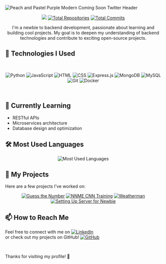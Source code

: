 ![Peach and Pastel Purple Modern Coming Soon Twitter Header](https://github.com/user-attachments/assets/bcab0d12-6e44-4e65-8431-72f71902b1a5)
<div align="center">

![](https://komarev.com/ghpvc/?username=rizkyngrh23&abbreviated=true) [![Total Repositories](https://img.shields.io/badge/Repos-12-blue)](https://github.com/rizkyngrh23?tab=repositories)  [![Total Commits](https://img.shields.io/badge/Commits-199-blue)](https://github.com/rizkyngrh23?tab=commits)

</div>

<div align="center">
I'm a newbie to backend development, passionate about learning and building cool projects. My goal is to deepen my understanding of backend technologies and contribute to exciting open-source projects.
</div>

## 🚀 Technologies I Used

<br>

<div align="center">
  
![Python](https://img.shields.io/badge/Python-3776AB?style=flat-square&logo=python&logoColor=white) ![JavaScript](https://img.shields.io/badge/JavaScript-F7DF1E?style=flat-square&logo=javascript&logoColor=black) ![HTML](https://img.shields.io/badge/HTML-E34F26?style=flat-square&logo=html5&logoColor=white) ![CSS](https://img.shields.io/badge/CSS-1572B6?style=flat-square&logo=css3&logoColor=white) ![Express.js](https://img.shields.io/badge/Express.js-404D59?style=flat-square&logo=express&logoColor=white) ![MongoDB](https://img.shields.io/badge/MongoDB-47A248?style=flat-square&logo=mongodb&logoColor=white) ![MySQL](https://img.shields.io/badge/MySQL-005C8C?style=flat-square&logo=mysql&logoColor=white) ![Git](https://img.shields.io/badge/Git-F05032?style=flat-square&logo=git&logoColor=white) ![Docker](https://img.shields.io/badge/Docker-2496ED?style=flat-square&logo=docker&logoColor=white)


</div>

<br>

## 🌱 Currently Learning

- RESTful APIs
- Microservices architecture
- Database design and optimization

## 🛠️ Most Used Languages
<div align="center">
  
![Most Used Languages](https://github-readme-stats.vercel.app/api/top-langs/?username=rizkyngrh23&layout=compact&theme=radical)

</div>

## 🔧 My Projects
Here are a few projects I've worked on:

<div align="center">
  
[![Guess the Number](https://github-readme-stats.vercel.app/api/pin/?username=rizkyngrh23&repo=guess-the-number&theme=radical)](https://github.com/rizkyngrh23/guess-the-number)
[![NNME CNN Training](https://github-readme-stats.vercel.app/api/pin/?username=rizkyngrh23&repo=nmme-cnn-training&theme=radical)](https://github.com/rizkyngrh23/nmme-cnn-training)
[![Weatherman](https://github-readme-stats.vercel.app/api/pin/?username=rizkyngrh23&repo=weatherman&theme=radical)](https://github.com/rizkyngrh23/weatherman)
[![Setting Up Server for Newbie](https://github-readme-stats.vercel.app/api/pin/?username=rizkyngrh23&repo=building-server-for-newbie&theme=radical&v=1)](https://github.com/rizkyngrh23/building-server-for-newbie.git)

</div>

## 📫 How to Reach Me

Feel free to connect with me on [![LinkedIn](https://img.shields.io/badge/LinkedIn-0A66C2?style=flat-square&logo=linkedin&logoColor=white)](https://www.linkedin.com/in/rizky-ngrh/) <br> or check out my projects on GitHub! [![GitHub](https://img.shields.io/badge/GitHub-181717?style=flat-square&logo=github&logoColor=white)](https://github.com/rizkyngrh23)

<br>

Thanks for visiting my profile! 🚀

